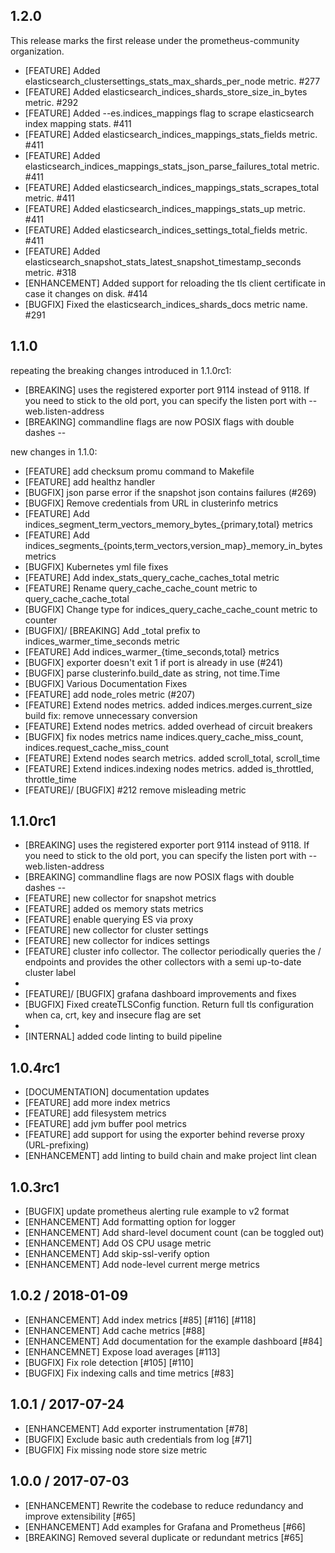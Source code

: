 ## 1.2.0

This release marks the first release under the prometheus-community organization.

* [FEATURE] Added elasticsearch_clustersettings_stats_max_shards_per_node metric. #277
* [FEATURE] Added elasticsearch_indices_shards_store_size_in_bytes metric. #292
* [FEATURE] Added --es.indices_mappings flag to scrape elasticsearch index mapping stats. #411
* [FEATURE] Added elasticsearch_indices_mappings_stats_fields metric. #411
* [FEATURE] Added elasticsearch_indices_mappings_stats_json_parse_failures_total metric. #411
* [FEATURE] Added elasticsearch_indices_mappings_stats_scrapes_total metric. #411
* [FEATURE] Added elasticsearch_indices_mappings_stats_up metric. #411
* [FEATURE] Added elasticsearch_indices_settings_total_fields metric. #411
* [FEATURE] Added elasticsearch_snapshot_stats_latest_snapshot_timestamp_seconds metric. #318
* [ENHANCEMENT] Added support for reloading the tls client certificate in case it changes on disk. #414
* [BUGFIX] Fixed the elasticsearch_indices_shards_docs metric name. #291

## 1.1.0

repeating the breaking changes introduced in 1.1.0rc1:
* [BREAKING] uses the registered exporter port 9114 instead of 9118. If you need to stick to the old port, you can specify the listen port with --web.listen-address
* [BREAKING] commandline flags are now POSIX flags with double dashes --

new changes in 1.1.0:
* [FEATURE] add checksum promu command to Makefile
* [FEATURE] add healthz handler
* [BUGFIX] json parse error if the snapshot json contains failures (#269)
* [BUGFIX] Remove credentials from URL in clusterinfo metrics
* [FEATURE] Add indices_segment_term_vectors_memory_bytes_{primary,total} metrics
* [FEATURE] Add indices_segments_{points,term_vectors,version_map}_memory_in_bytes metrics
* [BUGFIX] Kubernetes yml file fixes
* [FEATURE] Add index_stats_query_cache_caches_total metric
* [FEATURE] Rename query_cache_cache_count metric to query_cache_cache_total
* [BUGFIX] Change type for indices_query_cache_cache_count metric to counter
* [BUGFIX]/ [BREAKING] Add _total prefix to indices_warmer_time_seconds metric
* [FEATURE] Add indices_warmer_{time_seconds,total} metrics
* [BUGFIX] exporter doesn't exit 1 if port is already in use (#241)
* [BUGFIX] parse clusterinfo.build_date as string, not time.Time
* [BUGFIX] Various Documentation Fixes
* [FEATURE] add node_roles metric (#207)
* [FEATURE] Extend nodes metrics. added indices.merges.current_size
build fix: remove unnecessary conversion
* [FEATURE] Extend nodes metrics. added overhead of circuit breakers
* [BUGFIX] fix nodes metrics name indices.query_cache_miss_count, indices.request_cache_miss_count
* [FEATURE] Extend nodes search metrics. added scroll_total, scroll_time
* [FEATURE] Extend indices.indexing nodes metrics. added is_throttled, throttle_time
* [FEATURE]/ [BUGFIX] #212 remove misleading metric

## 1.1.0rc1

* [BREAKING] uses the registered exporter port 9114 instead of 9118. If you need to stick to the old port, you can specify the listen port with --web.listen-address
* [BREAKING] commandline flags are now POSIX flags with double dashes --
* [FEATURE] new collector for snapshot metrics
* [FEATURE] added os memory stats metrics
* [FEATURE] enable querying ES via proxy
* [FEATURE] new collector for cluster settings
* [FEATURE] new collector for indices settings
* [FEATURE] cluster info collector. The collector periodically queries the / endpoints and provides the other collectors with a semi up-to-date cluster label
*
* [FEATURE]/ [BUGFIX] grafana dashboard improvements and fixes
* [BUGFIX] Fixed createTLSConfig function. Return full tls configuration when ca, crt, key and insecure flag are set
*
* [INTERNAL] added code linting to build pipeline

## 1.0.4rc1

* [DOCUMENTATION] documentation updates
* [FEATURE] add more index metrics
* [FEATURE] add filesystem metrics
* [FEATURE] add jvm buffer pool metrics
* [FEATURE] add support for using the exporter behind reverse proxy (URL-prefixing)
* [ENHANCEMENT] add linting to build chain and make project lint clean

## 1.0.3rc1

* [BUGFIX] update prometheus alerting rule example to v2 format
* [ENHANCEMENT] Add formatting option for logger
* [ENHANCEMENT] Add shard-level document count (can be toggled out)
* [ENHANCEMENT] Add OS CPU usage metric
* [ENHANCEMENT] Add skip-ssl-verify option
* [ENHANCEMENT] Add node-level current merge metrics

## 1.0.2 / 2018-01-09

* [ENHANCEMENT] Add index metrics [#85] [#116] [#118]
* [ENHANCEMENT] Add cache metrics [#88]
* [ENHANCEMENT] Add documentation for the example dashboard [#84]
* [ENHANCEMNET] Expose load averages [#113]
* [BUGFIX] Fix role detection [#105] [#110]
* [BUGFIX] Fix indexing calls and time metrics [#83]

## 1.0.1 / 2017-07-24

* [ENHANCEMENT] Add exporter instrumentation [#78]
* [BUGFIX] Exclude basic auth credentials from log [#71]
* [BUGFIX] Fix missing node store size metric

## 1.0.0 / 2017-07-03

* [ENHANCEMENT] Rewrite the codebase to reduce redundancy and improve extensibility [#65]
* [ENHANCEMENT] Add examples for Grafana and Prometheus [#66]
* [BREAKING] Removed several duplicate or redundant metrics [#65]
